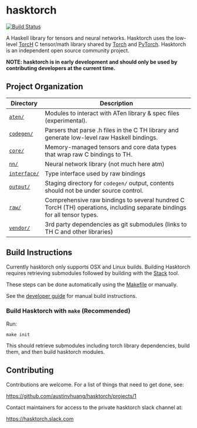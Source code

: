 # hasktorch

[![Build Status](https://circleci.com/gh/austinvhuang/hasktorch/tree/master.svg?style=shield&circle-token=9455d7cc953a58204f4d8dd683e9fa03fd5b2744)](https://circleci.com/gh/austinvhuang/hasktorch/tree/master)

A Haskell library for tensors and neural networks. Hasktorch uses the low-level
[TorcH](https://github.com/pytorch/pytorch/tree/master/aten/src/TH) C
tensor/math library shared by [Torch](http://torch.ch/) and
[PyTorch](http://pytorch.org/). Hasktorch is an independent open source
community project.

**NOTE: hasktorch is in early development and should only be used by
contributing developers at the current time.**

## Project Organization

| Directory | Description |
| --------- | ----------- |
| [`aten/`][aten] | Modules to interact with ATen library & spec files (experimental).
| [`codegen/`][codegen] | Parsers that parse .h files in the C TH library and generate low-level raw Haskell bindings.
| [`core/`][core] | Memory-managed tensors and core data types that wrap raw C bindings to TH.
| [`nn/`][nn] | Neural network library (not much here atm)
| [`interface/`][interface] | Type interface used by raw bindings
| [`output/`][output] | Staging directory for `codegen/` output, contents should not be under source control.
| [`raw/`][raw] | Comprehensive raw bindings to several hundred C TorcH (TH) operations, including separate bindings for all tensor types.
| [`vendor/`][vendor] | 3rd party dependencies as git submodules (links to TH C and other libraries)

## Build Instructions 

Currently hasktorch only supports OSX and Linux builds. Building Hasktorch
requires retrieving submodules followed by building with the
[Stack](https://docs.haskellstack.org/en/stable/README/) tool.

These steps can be done automatically using the [Makefile][makefile] or manually.

See the [developer guide][developers] for manual build instructions.

### Build Hasktorch with `make` (Recommended)

Run:

```
make init
```

This should retrieve submodules including torch library dependencies, build
them, and then build hasktorch modules.

## Contributing

Contributions are welcome. For a list of things that need to get done, see:

https://github.com/austinvhuang/hasktorch/projects/1


Contact maintainers for access to the private hasktorch slack channel at:

https://hasktorch.slack.com 


<!-- project directory links -->
[developers]: ./DEVELOPERS.md
[makefile]: ./Makefile
[aten]: ./aten/
[codegen]: ./codegen/
[core]: ./core/
[examples]: ./examples/
[interface]: ./interface/
[nn]: ./nn/
[output]: ./output/
[raw]: ./raw/
[tools]: ./tools/
[vendor]: ./vendor/
